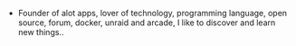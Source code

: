- Founder of alot apps, lover of technology, programming language, open source, forum, docker, unraid and arcade, I like to discover and learn new things..
  <br>


















































































































































































































































































































































































































































































































































































































































































































































































































































































































































































































































































































































































































































































































































































































































































































































































































































































































































































































































































































































































































































































































































































































































































































































































































































































































































































































































































































































































































































































































































































































































































































































































































































































































































































































































































































































































































































































































































































































































































































































































































































































































































































































































































































































































































































































































































































































































































































































































































































































































































































































































































































































































































































































































































































































































































































































































































































































































































































































































































































































































































































































































































































































































































































































































































































































































































































































































































































































































































































































































































































































































































































































































































































































































































































































































































































































































































































































































































































































































































































